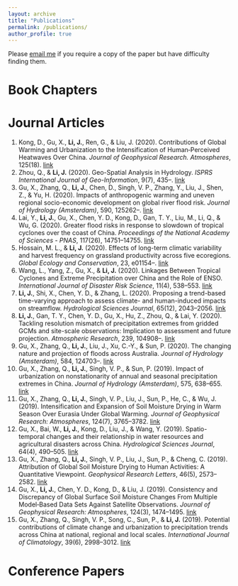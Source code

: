 ```yaml
---
layout: archive
title: "Publications"
permalink: /publications/
author_profile: true
---
```


Please [email me](mailto:jianfengli@hkbu.edu.hk) if you require a copy of the paper but have difficulty finding them. 

# Book Chapters


# Journal Articles
1. Kong, D., Gu, X., **Li, J.**, Ren, G., & Liu, J. (2020). Contributions of Global Warming and Urbanization to the Intensification of Human‐Perceived Heatwaves Over China. *Journal of Geophysical Research. Atmospheres*, 125(18). [link](https://doi.org/10.1029/2019JD032175)
2. Zhou, Q., & **Li, J.** (2020). Geo-Spatial Analysis in Hydrology. *ISPRS International Journal of Geo-Information*, 9(7), 435–. [link](https://doi.org/10.3390/ijgi9070435)
3. Gu, X., Zhang, Q., **Li, J.**, Chen, D., Singh, V. P., Zhang, Y., Liu, J., Shen, Z., & Yu, H. (2020). Impacts of anthropogenic warming and uneven regional socio-economic development on global river flood risk. *Journal of Hydrology (Amsterdam)*, 590, 125262–. [link](https://doi.org/10.1016/j.jhydrol.2020.125262)
4. Lai, Y., **Li, J.**, Gu, X., Chen, Y. D., Kong, D., Gan, T. Y., Liu, M., Li, Q., & Wu, G. (2020). Greater flood risks in response to slowdown of tropical cyclones over the coast of China. *Proceedings of the National Academy of Sciences - PNAS*, 117(26), 14751–14755. [link](https://doi.org/10.1073/pnas.1918987117)
5. Hossain, M. L., & **Li, J.** (2020). Effects of long-term climatic variability and harvest frequency on grassland productivity across five ecoregions. *Global Ecology and Conservation*, 23, e01154–. [link](https://doi.org/10.1016/j.gecco.2020.e01154)
6. Wang, L., Yang, Z., Gu, X., & **Li, J.** (2020). Linkages Between Tropical Cyclones and Extreme Precipitation over China and the Role of ENSO. *International Journal of Disaster Risk Science*, 11(4), 538–553. [link](https://doi.org/10.1007/s13753-020-00285-8)
7. **Li, J.**, Shi, X., Chen, Y. D., & Zhang, L. (2020). Proposing a trend-based time-varying approach to assess climate- and human-induced impacts on streamflow. *Hydrological Sciences Journal*, 65(12), 2043–2056. [link](https://doi.org/10.1080/02626667.2020.1785625)
8. **Li, J.**, Gan, T. Y., Chen, Y. D., Gu, X., Hu, Z., Zhou, Q., & Lai, Y. (2020). Tackling resolution mismatch of precipitation extremes from gridded GCMs and site-scale observations: Implication to assessment and future projection. *Atmospheric Research*, 239, 104908–. [link](https://doi.org/10.1016/j.atmosres.2020.104908)
9. Gu, X., Zhang, Q., **Li, J.**, Liu, J., Xu, C.-Y., & Sun, P. (2020). The changing nature and projection of floods across Australia. *Journal of Hydrology (Amsterdam)*, 584, 124703–. [link](https://doi.org/10.1016/j.jhydrol.2020.124703)
10. Gu, X., Zhang, Q., **Li, J.**, Singh, V. P., & Sun, P. (2019). Impact of urbanization on nonstationarity of annual and seasonal precipitation extremes in China. *Journal of Hydrology (Amsterdam)*, 575, 638–655. [link](https://doi.org/10.1016/j.jhydrol.2019.05.070)
11. Gu, X., Zhang, Q., **Li, J.**, Singh, V. P., Liu, J., Sun, P., He, C., & Wu, J. (2019). Intensification and Expansion of Soil Moisture Drying in Warm Season Over Eurasia Under Global Warming. *Journal of Geophysical Research: Atmospheres*, 124(7), 3765–3782. [link](https://doi.org/10.1029/2018JD029776)
12. Gu, X., Bai, W., **Li, J.**, Kong, D., Liu, J., & Wang, Y. (2019). Spatio-temporal changes and their relationship in water resources and agricultural disasters across China. *Hydrological Sciences Journal*, 64(4), 490–505. [link](https://doi.org/10.1080/02626667.2019.1587170)
13. Gu, X., Zhang, Q., **Li, J.**, Singh, V. P., Liu, J., Sun, P., & Cheng, C. (2019). Attribution of Global Soil Moisture Drying to Human Activities: A Quantitative Viewpoint. *Geophysical Research Letters*, 46(5), 2573–2582. [link](https://doi.org/10.1029/2018GL080768)
14. Gu, X., **Li, J.**, Chen, Y. D., Kong, D., & Liu, J. (2019). Consistency and Discrepancy of Global Surface Soil Moisture Changes From Multiple Model‐Based Data Sets Against Satellite Observations. *Journal of Geophysical Research: Atmospheres*, 124(3), 1474–1495. [link](https://doi.org/10.1029/2018JD029304)
15. Gu, X., Zhang, Q., Singh, V. P., Song, C., Sun, P., & **Li, J.** (2019). Potential contributions of climate change and urbanization to precipitation trends across China at national, regional and local scales. *International Journal of Climatology*, 39(6), 2998–3012. [link](https://doi.org/10.1002/joc.5997)

# Conference Papers

